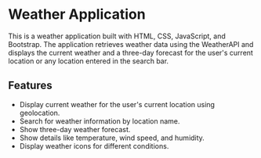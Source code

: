 # Weather Application

This is a weather application built with HTML, CSS, JavaScript, and Bootstrap. The application retrieves weather data using the WeatherAPI and displays the current weather and a three-day forecast for the user's current location or any location entered in the search bar.

## Features

- Display current weather for the user's current location using geolocation.
- Search for weather information by location name.
- Show three-day weather forecast.
- Show details like temperature, wind speed, and humidity.
- Display weather icons for different conditions.
